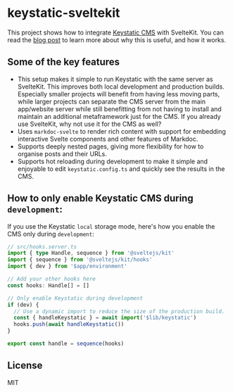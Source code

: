 # keystatic-sveltekit

This project shows how to integrate [Keystatic CMS](https://keystatic.com/) with SvelteKit. You can read the [blog post](https://samuelplumppu.se/blog/keystatic-sveltekit-markdoc) to learn more about why this is useful, and how it works.

## Some of the key features

- This setup makes it simple to run Keystatic with the same server as SvelteKit. This improves both local development and production builds. Especially smaller projects will benefit from having less moving parts, while larger projects can separate the CMS server from the main app/website server while still benefitting from not having to install and maintain an additional metaframework just for the CMS. If you already use SvelteKit, why not use it for the CMS as well?
- Uses `markdoc-svelte` to render rich content with support for embedding interactive Svelte components and other features of Markdoc.
- Supports deeply nested pages, giving more flexibility for how to organise posts and their URLs.
- Supports hot reloading during development to make it simple and enjoyable to edit `keystatic.config.ts` and quickly see the results in the CMS.

## How to only enable Keystatic CMS during `development`:

If you use the Keystatic `local` storage mode, here's how you enable the CMS only during `development`:

```ts
// src/hooks.server.ts
import { type Handle, sequence } from '@sveltejs/kit'
import { sequence } from '@sveltejs/kit/hooks'
import { dev } from '$app/environment'

// Add your other hooks here
const hooks: Handle[] = []

// Only enable Keystatic during development
if (dev) {
  // Use a dynamic import to reduce the size of the production build.
  const { handleKeystatic } = await import('$lib/keystatic')
  hooks.push(await handleKeystatic())
}

export const handle = sequence(hooks)
```

## License

MIT
